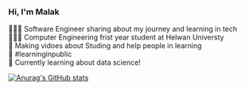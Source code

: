 ### Hi, I'm Malak

👩🏻‍💻 Software Engineer sharing about my journey and learning in tech<br/>
👩🏻‍🎓 Computer Engineering frist year student at Helwan Universty<br/>
🎨 Making vidoes about Studing and help people in learning<br/>
🌷 #learninginpublic <br/>
💭 Currently learning about data science!<br/>

[![Anurag's GitHub stats](https://github-readme-stats.vercel.app/api?username=malakhub&show_icons=true&theme=tokyonight)](https://github.com/anuraghazra/github-readme-stats)
